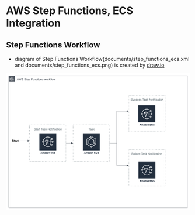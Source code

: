 
# AWS Step Functions, ECS Integration

## Step Functions Workflow

- diagram of Step Functions Workflow(documents/step_functions_ecs.xml and documents/step_functions_ecs.png) is created by [draw.io](https://www.draw.io/)
  
![Step Functions Workflow](documents/step_functions_ecs.png)
